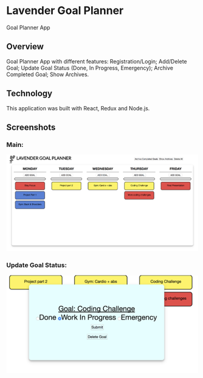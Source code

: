 # Lavender Goal Planner
Goal Planner App

## Overview
Goal Planner App with different features: Registration/Login; Add/Delete Goal; Update Goal Status (Done, In Progress, Emergency); Archive Completed Goal; Show Archives. 

## Technology
This application was built with React, Redux and Node.js. 

## Screenshots

### Main:
![alt text](/public/images/Goal_Planner_main.png "Description goes here")

### Update Goal Status:
![alt text](/public/images/Goal_Planner_status.png "Description goes here")


